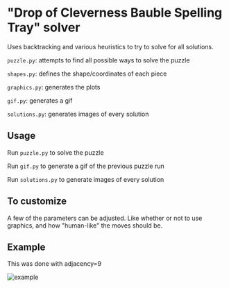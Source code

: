 # "Drop of Cleverness Bauble Spelling Tray" solver

Uses backtracking and various heuristics to try to solve for all solutions. 

`puzzle.py`: attempts to find all possible ways to solve the puzzle

`shapes.py`: defines the shape/coordinates of each piece

`graphics.py`: generates the plots

`gif.py`: generates a gif

`solutions.py`: generates images of every solution


## Usage
Run `puzzle.py` to solve the puzzle

Run `gif.py` to generate a gif of the previous puzzle run

Run `solutions.py` to generate images of every solution

## To customize
A few of the parameters can be adjusted. Like whether or not to use graphics, and how "human-like" the moves should be.

## Example

This was done with adjacency=9

![example](example.gif)